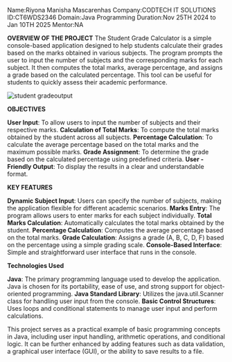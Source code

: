 Name:Riyona Manisha Mascarenhas 
Company:CODTECH IT SOLUTIONS 
ID:CT6WDS2346
Domain:Java Programming 
Duration:Nov 25TH 2024 to Jan 10TH 2025 
Mentor:NA

**OVERVIEW OF THE PROJECT**
The Student Grade Calculator is a simple console-based application designed to help students calculate their grades based on the marks obtained in various subjects. The program prompts the user to input the number of subjects and the corresponding marks for each subject. It then computes the total marks, average percentage, and assigns a grade based on the calculated percentage. This tool can be useful for students to quickly assess their academic performance.



![student gradeoutput](https://github.com/user-attachments/assets/7090b45b-ccdc-4d27-af26-a408f45be98f)


**OBJECTIVES**

**User Input**: To allow users to input the number of subjects and their respective marks.
**Calculation of Total Marks**: To compute the total marks obtained by the student across all subjects.
**Percentage Calculation**: To calculate the average percentage based on the total marks and the maximum possible marks.
**Grade Assignment**: To determine the grade based on the calculated percentage using predefined criteria.
**User -Friendly Output**: To display the results in a clear and understandable format.

**KEY FEATURES** 

**Dynamic Subject Input**: Users can specify the number of subjects, making the application flexible for different academic scenarios.
**Marks Entry**: The program allows users to enter marks for each subject individually.
**Total Marks Calculation**: Automatically calculates the total marks obtained by the student.
**Percentage Calculation**: Computes the average percentage based on the total marks.
**Grade Calculation**: Assigns a grade (A, B, C, D, F) based on the percentage using a simple grading scale.
**Console-Based Interface**: Simple and straightforward user interface that runs in the console.

**Technologies Used**

**Java**: The primary programming language used to develop the application. Java is chosen for its portability, ease of use, and strong support for object-oriented programming.
**Java Standard Library**: Utilizes the java.util.Scanner class for handling user input from the console.
**Basic Control Structures**: Uses loops and conditional statements to manage user input and perform calculations.

This project serves as a practical example of basic programming concepts in Java, including user input handling, arithmetic operations, and conditional logic. It can be further enhanced by adding features such as data validation, a graphical user interface (GUI), or the ability to save results to a file.
